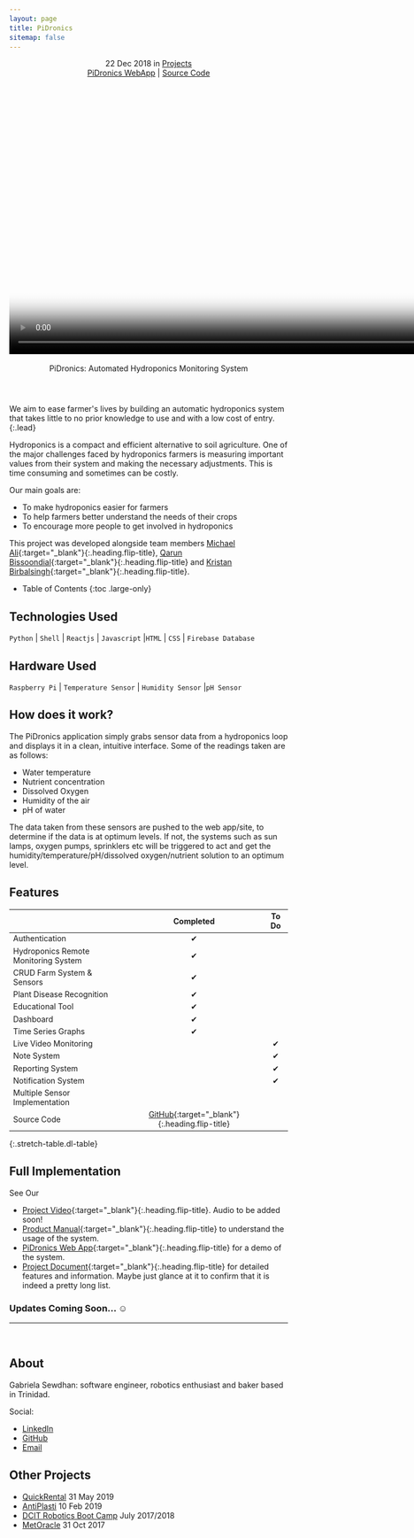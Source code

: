 ```yaml
---
layout: page
title: PiDronics
sitemap: false
---
```



<div markdown="0">
  <header>
    <div class ="row_project">
      <div class="column_project_l">
        <div class="post-date"> 
          <time datetime="2020-05-31T00:00:00+00:00">22 Dec 2018</time> in <a href="/projects/" class="flip-title">Projects</a>
        </div>
      </div>
      <div class="column_project_l2">
        <a href="https://pidronics.firebaseapp.com/" target="_blank" class="external heading flip-title">PiDronics WebApp</a> |
        <a href="https://github.com/PiDronics" target="_blank" class="external heading flip-title">Source Code</a>
      </div>
    </div>
    <div class="lead aspect-ratio flip-project-img"> 
      <video width="864" height="500" poster="/images/projects/pidronics/pidronics_img.png" autoplay loop muted playsinline>
        <source src="/images/projects/pidronics/PiDronics_intro.mp4" type="video/mp4">
        <!-- <source src="movie.ogg" type="video/ogg"> -->
        Your browser does not support the video tag.
      </video>
    </div>
    <p class="note-sm" title="PiDronics"> PiDronics: Automated Hydroponics Monitoring System</p>
  </header>
</div>


We aim to ease farmer's lives by building an automatic hydroponics system that takes little to no prior knowledge to use and with a low cost of entry.
{:.lead}

Hydroponics is a compact and efficient alternative to soil agriculture. One of the major challenges faced by hydroponics farmers is measuring important values from their system and making the necessary adjustments. This is time consuming and sometimes can be costly. 

Our main goals are:
- To make hydroponics easier for farmers
- To help farmers better understand the needs of their crops
- To encourage more people to get involved in hydroponics

This project was developed alongside team members [Michael Ali](https://www.linkedin.com/in/michael-ali-79531932/){:target="_blank"}{:.heading.flip-title}, [Qarun Bissoondial](https://www.linkedin.com/in/qarun-qadir-bissoondial/){:target="_blank"}{:.heading.flip-title} and [Kristan Birbalsingh](https://www.linkedin.com/in/kristan-birbalsingh/){:target="_blank"}{:.heading.flip-title}.

- Table of Contents
{:toc .large-only}

## Technologies Used
`Python` | `Shell` | `Reactjs` | `Javascript` |`HTML` | `CSS` | `Firebase Database`
<!-- {:.faded} -->

<!-- get rest of sensors -->
## Hardware Used 
`Raspberry Pi` | `Temperature Sensor` | `Humidity Sensor` |`pH Sensor` 
<!-- {:.faded} -->

## How does it work?
The PiDronics application simply grabs sensor data from a hydroponics loop and displays it in a clean, intuitive interface. Some of the readings taken are as follows:

- Water temperature
- Nutrient concentration
- Dissolved Oxygen
- Humidity of the air
- pH of water

The data taken from these sensors are pushed to the web app/site, to determine if the data is at optimum levels. If not, the systems such as sun lamps, oxygen pumps, sprinklers etc will be triggered to act and get the humidity/temperature/pH/dissolved oxygen/nutrient solution to an optimum level.


## Features

|                                       | Completed      | To Do               |
|:--------------------------------------|:--------------:|:-------------------:|
| Authentication                        | &#x2714;       |                     |
| Hydroponics Remote Monitoring System  | &#x2714;       |                     |
| CRUD Farm System & Sensors            | &#x2714;       |                     |
| Plant Disease Recognition             | &#x2714;       |                     |
| Educational Tool                      | &#x2714;       |                     |
| Dashboard                             | &#x2714;       |                     |
| Time Series Graphs                    | &#x2714;       |                     |
| Live Video Monitoring                 |                | &#x2714;            |
| Note System                           |                | &#x2714;            |
| Reporting System                      |                | &#x2714;            |
| Notification System                   |                | &#x2714;            |
| Multiple Sensor Implementation        |                |                     |
| Source Code                           | [GitHub](https://github.com/PiDronics){:target="_blank"}{:.heading.flip-title}  |             |
{:.stretch-table.dl-table}
 

## Full Implementation

See Our
- [Project Video](https://youtu.be/EED9S3SFkr0){:target="_blank"}{:.heading.flip-title}. Audio to be added soon!
- [Product Manual](https://docs.google.com/document/d/1FWLsea7MBdXaazkmk156T1Quhn5-B72oxn0frQKcgs8/edit?usp=sharing){:target="_blank"}{:.heading.flip-title} to understand the usage of the system.
- [PiDronics Web App](https://pidronics.firebaseapp.com/){:target="_blank"}{:.heading.flip-title} for a demo of the system.
- [Project Document](https://docs.google.com/document/d/19n-Tqvua5BX2gGXPMfhZQK4Tw7byQBMCGW686ZdKLPQ/edit?usp=sharing){:target="_blank"}{:.heading.flip-title} for detailed features and information.
Maybe just glance at it to confirm that it is indeed a pretty long list.

### Updates Coming Soon... :relaxed:


<div markdown="0">
  <hr class="dingbat related">
  <aside class="about related mt4 mb4" role="complementary">
    <div class="author mt4"> 
      <img src="/images/gabieicon_128.png" srcset="/images/gabieicon_128.png 1x,/images/gabieicon_256.png 2x" alt="<Gabriela> <Sewdhan>" class="avatar" width="120" height="120" loading="lazy" style="opacity: 0;">
      <h2 class="page-title hr-bottom"> About</h2>
      <p>Gabriela Sewdhan: software engineer, robotics enthusiast and baker based in Trinidad.</p>
      <div class="sidebar-social"> <span class="sr-only">Social:</span>
        <ul>
          <li> 
            <a href="https://www.linkedin.com/in/gabriela-sewdhan-3ba495120" target="_blank" title="LinkedIn" class="no-mark-external"> <span class="icon-linkedin2"></span> <span class="sr-only">LinkedIn</span> </a>
          </li>
          <li> 
            <a href="https://github.com/GabrielaSewdhan" target="_blank" title="GitHub" class="no-mark-external"> <span class="icon-github"></span> <span class="sr-only">GitHub</span> </a>
          </li>
          <li> 
            <a href="mailto:gabiems13@gmail.com" target="_blank" title="Email" class="no-mark-external"> <span class="icon-mail"></span> <span class="sr-only">Email</span> </a>
          </li>
        </ul>
      </div>
    </div>
  </aside>
  <aside class="related mb4" role="complementary">
    <h2 class="hr-bottom">Other Projects</h2>
    <ul class="related-posts">
      <li class="h4"> 
        <a href="/projectlist/QuickRental/" class="flip-title"><span>QuickRental</span></a> <time class="faded fine" datetime="2020-07-03T00:00:00+00:00">31 May 2019</time>
      </li>
      <li class="h4"> 
        <a href="/projectlist/AntiPlasti/" class="flip-title"><span>AntiPlasti</span></a> <time class="faded fine" datetime="2018-06-01T00:00:00+00:00">10 Feb 2019</time>
      </li>
      <li class="h4"> 
        <a href="/projectlist/dcitCamp-2017-2018/" class="flip-title"><span>DCIT Robotics Boot Camp</span></a> <time class="faded fine" datetime="2017-11-23T00:00:00+00:00">July 2017/2018</time>
      </li>
      <li class="h4"> 
        <a href="/projectlist/MetOracle/" class="flip-title"><span>MetOracle</span></a> <time class="faded fine" datetime="2017-11-23T00:00:00+00:00">31 Oct 2017</time>
      </li>
    </ul>
  </aside>
</div>
